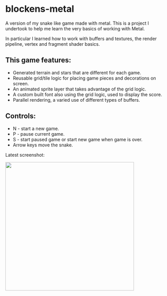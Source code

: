 # blockens-metal

A version of my snake like game made with metal. This is a project I undertook to help me learn
the very basics of working with Metal.

In particular I learned how to work with buffers and textures, the render pipeline, vertex and fragment
shader basics.

## This game features:

* Generated terrain and stars that are different for each game.
* Reusable grid/tile logic for placing game pieces and decorations on screen.
* An animated sprite layer that takes advantage of the grid logic.
* A custom built font also using the grid logic, used to display the score.
* Parallel rendering, a varied use of different types of buffers.

## Controls:

* N - start a new game.
* P - pause current game.
* S - start paused game or start new game when game is over.
* Arrow keys move the snake.

Latest screenshot:

<img src="https://cloud.githubusercontent.com/assets/249641/17653948/e65dbc18-6251-11e6-8f7f-09f22e3d105e.png" align="left" height="400"  >

